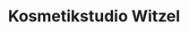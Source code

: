 ---
title: "Kosmetikstudio Witzel"
url: /bad-neustadt-an-der-saale/kosmetikstudio-witzel/
shop: Kosmetik
---